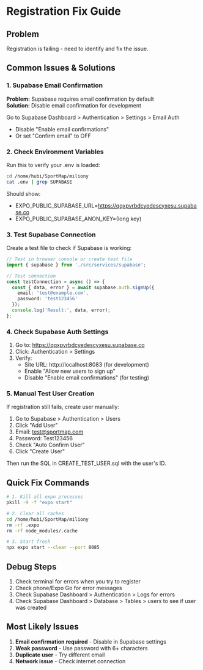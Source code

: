 # Registration Fix Guide

## Problem
Registration is failing - need to identify and fix the issue.

## Common Issues & Solutions

### 1. Supabase Email Confirmation
**Problem:** Supabase requires email confirmation by default  
**Solution:** Disable email confirmation for development

Go to Supabase Dashboard > Authentication > Settings > Email Auth
- Disable "Enable email confirmations"
- Or set "Confirm email" to OFF

### 2. Check Environment Variables
Run this to verify your .env is loaded:
```bash
cd /home/hubi/SportMap/miliony
cat .env | grep SUPABASE
```

Should show:
- EXPO_PUBLIC_SUPABASE_URL=https://qqxpvrbdcyedescyxesu.supabase.co
- EXPO_PUBLIC_SUPABASE_ANON_KEY=(long key)

### 3. Test Supabase Connection
Create a test file to check if Supabase is working:

```typescript
// Test in browser console or create test file
import { supabase } from './src/services/supabase';

// Test connection
const testConnection = async () => {
  const { data, error } = await supabase.auth.signUp({
    email: 'test@example.com',
    password: 'test123456'
  });
  console.log('Result:', data, error);
};
```

### 4. Check Supabase Auth Settings
1. Go to: https://qqxpvrbdcyedescyxesu.supabase.co
2. Click: Authentication > Settings
3. Verify:
   - Site URL: http://localhost:8083 (for development)
   - Enable "Allow new users to sign up"
   - Disable "Enable email confirmations" (for testing)

### 5. Manual Test User Creation
If registration still fails, create user manually:

1. Go to Supabase > Authentication > Users
2. Click "Add User"
3. Email: test@sportmap.com
4. Password: Test123456
5. Check "Auto Confirm User"
6. Click "Create User"

Then run the SQL in CREATE_TEST_USER.sql with the user's ID.

## Quick Fix Commands

```bash
# 1. Kill all expo processes
pkill -9 -f "expo start"

# 2. Clear all caches
cd /home/hubi/SportMap/miliony
rm -rf .expo
rm -rf node_modules/.cache

# 3. Start fresh
npx expo start --clear --port 8085
```

## Debug Steps

1. Check terminal for errors when you try to register
2. Check phone/Expo Go for error messages
3. Check Supabase Dashboard > Authentication > Logs for errors
4. Check Supabase Dashboard > Database > Tables > users to see if user was created

## Most Likely Issues

1. **Email confirmation required** - Disable in Supabase settings
2. **Weak password** - Use password with 6+ characters
3. **Duplicate user** - Try different email
4. **Network issue** - Check internet connection

